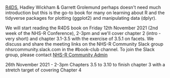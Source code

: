 [R4DS](https://r4ds.had.co.nz/), Hadley Wickham & Garrett Grolemund perhaps doesn't need much introduction but this is the go-to book for many on learning about R and the tidyverse packages for plotting (ggplot2) and manipulating data (dplyr).

We will start reading the R4DS book on Friday 12th November 2021 (2nd week of the NHS-R Conference), 2-3pm and we'll cover chapter 2 (intro - very short) and chapter 3.1-3.5 with the exercise of 3.5.1 on facets. We discuss and share the meeting links on the NHS-R Community Slack group nhsrcommunity.slack.com in the #book-club channel. To join the Slack group, please contact [NHS-R Community Admin](mailto:nhs.rcommunity@nhs.net)

26th November 2021 - 2-3pm Chapters 3.5 to 3.10 to finish chapter 3 with a stretch target of covering Chapter 4
